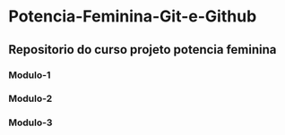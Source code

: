 # Potencia-Feminina-Git-e-Github

## Repositorio do curso projeto potencia feminina 

### Modulo-1
### Modulo-2
### Modulo-3

